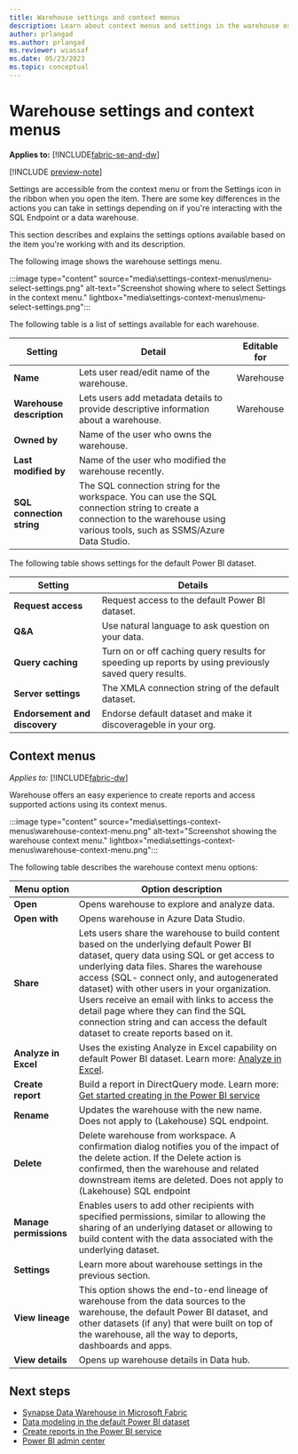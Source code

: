 ```yaml
---
title: Warehouse settings and context menus
description: Learn about context menus and settings in the warehouse experience.
author: prlangad
ms.author: prlangad
ms.reviewer: wiassaf
ms.date: 05/23/2023
ms.topic: conceptual
---
```


# Warehouse settings and context menus

**Applies to:** [!INCLUDE[fabric-se-and-dw](includes/applies-to-version/fabric-se-and-dw.md)]

[!INCLUDE [preview-note](../includes/preview-note.md)]

Settings are accessible from the context menu or from the Settings icon in the ribbon when you open the item. There are some key differences in the actions you can take in settings depending on if you're interacting with the SQL Endpoint or a data warehouse.

This section describes and explains the settings options available based on the item you're working with and its description.

The following image shows the warehouse settings menu.

:::image type="content" source="media\settings-context-menus\menu-select-settings.png" alt-text="Screenshot showing where to select Settings in the context menu." lightbox="media\settings-context-menus\menu-select-settings.png":::

The following table is a list of settings available for each warehouse.

| **Setting** | **Detail** | **Editable for** |
|---|---|---|
| **Name** | Lets user read/edit name of the warehouse. | Warehouse |
| **Warehouse description** | Lets users add metadata details to provide descriptive information about a warehouse. | Warehouse |
| **Owned by** | Name of the user who owns the warehouse. | |
| **Last modified by** | Name of the user who modified the warehouse recently. | |
| **SQL connection string** | The SQL connection string for the workspace. You can use the SQL connection string to create a connection to the warehouse using various tools, such as SSMS/Azure Data Studio. | |


The following table shows settings for the default Power BI dataset.

| **Setting** | **Details** |
|---|---|
| **Request access** | Request access to the default Power BI dataset. |
| **Q&A** | Use natural language to ask question on your data. |
| **Query caching** | Turn on or off caching query results for speeding up reports by using previously saved query results. |
| **Server settings** | The XMLA connection string of the default dataset. |
| **Endorsement and discovery** | Endorse default dataset and make it discoverageble in your org. |

## Context menus

*Applies to:* [!INCLUDE[fabric-dw](includes/applies-to-version/fabric-dw.md)]

Warehouse offers an easy experience to create reports and access supported actions using its context menus.

:::image type="content" source="media\settings-context-menus\warehouse-context-menu.png" alt-text="Screenshot showing the warehouse context menu." lightbox="media\settings-context-menus\warehouse-context-menu.png":::

The following table describes the warehouse context menu options:

| **Menu option** | **Option description** |
|---|---|
| **Open** | Opens warehouse to explore and analyze data. |
| **Open with** | Opens warehouse in Azure Data Studio. |
| **Share** | Lets users share the warehouse to build content based on the underlying default Power BI dataset, query data using SQL or get access to underlying data files. Shares the warehouse access (SQL- connect only, and autogenerated dataset) with other users in your organization. Users receive an email with links to access the detail page where they can find the SQL connection string and can access the default dataset to create reports based on it. |
| **Analyze in Excel** | Uses the existing Analyze in Excel capability on default Power BI dataset. Learn more: [Analyze in Excel](/power-bi/collaborate-share/service-analyze-in-excel). |
| **Create report** | Build a report in DirectQuery mode. Learn more: [Get started creating in the Power BI service](/power-bi/fundamentals/service-get-started) |
| **Rename** | Updates the warehouse with the new name. Does not apply to (Lakehouse) SQL endpoint. |
| **Delete** | Delete warehouse from workspace. A confirmation dialog notifies you of the impact of the delete action. If the Delete action is confirmed, then the warehouse and related downstream items are deleted. Does not apply to (Lakehouse) SQL endpoint |
| **Manage permissions** | Enables users to add other recipients with specified permissions, similar to allowing the sharing of an underlying dataset or allowing to build content with the data associated with the underlying dataset. |
| **Settings** | Learn more about warehouse settings in the previous section. |
| **View lineage** | This option shows the end-to-end lineage of warehouse from the data sources to the warehouse, the default Power BI dataset, and other datasets (if any) that were built on top of the warehouse, all the way to deports, dashboards and apps. |
| **View details** | Opens up warehouse details in Data hub. | 

## Next steps

- [Synapse Data Warehouse in Microsoft Fabric](data-warehousing.md#synapse-data-warehouse)
- [Data modeling in the default Power BI dataset](model-default-power-bi-dataset.md)
- [Create reports in the Power BI service](reports-power-bi-service.md)
- [Power BI admin center](../admin/admin-power-bi.md)
